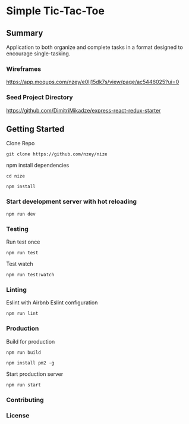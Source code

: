 # Simple Tic-Tac-Toe

## Summary
Application to both organize and complete tasks in a format designed to encourage single-tasking.

### Wireframes

https://app.moqups.com/nzey/e0lj15dk7s/view/page/ac5446025?ui=0

### Seed Project Directory

https://github.com/DimitriMikadze/express-react-redux-starter

## Getting Started

Clone Repo

````
git clone https://github.com/nzey/nize
````

npm install dependencies

````
cd nize

npm install
````

### Start development server with hot reloading

````
npm run dev
````

### Testing

Run test once

````
npm run test
````

Test watch

````
npm run test:watch
````

### Linting

Eslint with Airbnb Eslint configuration

````
npm run lint
````

### Production

Build for production

````
npm run build
````

```
npm install pm2 -g
```

Start production server

````
npm run start
````

### Contributing


### License

